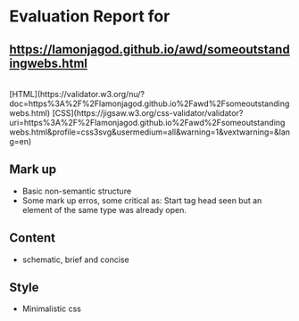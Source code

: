 # Evaluation Report for<br/>
## https://lamonjagod.github.io/awd/someoutstandingwebs.html
<br/>
[HTML](https://validator.w3.org/nu/?doc=https%3A%2F%2Flamonjagod.github.io%2Fawd%2Fsomeoutstandingwebs.html)
[CSS](https://jigsaw.w3.org/css-validator/validator?uri=https%3A%2F%2Flamonjagod.github.io%2Fawd%2Fsomeoutstandingwebs.html&profile=css3svg&usermedium=all&warning=1&vextwarning=&lang=en)

## Mark up
- Basic non-semantic structure
- Some mark up erros, some critical as:  Start tag head seen but an element of the same type was already open.
  

## Content

- schematic, brief and concise

## Style
- Minimalistic css
